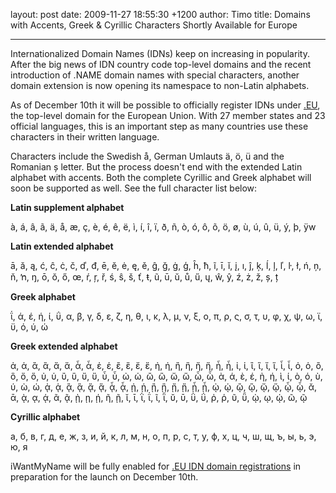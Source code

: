layout: post
date: 2009-11-27 18:55:30 +1200
author: Timo
title: Domains with Accents, Greek & Cyrillic Characters Shortly Available for Europe


----

Internationalized Domain Names (IDNs) keep on increasing in popularity. After the big news of IDN country code top-level domains and the recent introduction of .NAME domain names with special characters, another domain extension is now opening its namespace to non-Latin alphabets. 

As of December 10th it will be possible to officially register IDNs under [.EU](https://iwantmyname.com/domains/eu-european-domain-name-registration-for-europe), the top-level domain for the European Union. With 27 member states and 23 official languages, this is an important step as many countries use these characters in their written language.

Characters include the Swedish å, German Umlauts ä, ö, ü and the Romanian ș letter. But the process doesn't end with the extended Latin alphabet with accents. Both the complete Cyrillic and Greek alphabet will soon be supported as well. See the full character list below: 

**Latin supplement alphabet**

à, á, â, ã, ä, å, æ, ç, è, é, ê, ë, ì, í, î, ï, ð, ñ, ò, ó, ô, õ, ö, ø, ù, ú, û, ü, ý, þ, ÿw 

**Latin extended alphabet**

ā, ă, ą, ć, ĉ, ċ, č, ď, đ, ē, ĕ, ė, ę, ě, ĝ, ğ, ġ, ģ, ĥ, ħ, ĩ, ī, ĭ, į, ı, ĵ, ķ, ĺ, ļ, ľ, ŀ, ł, ń, ņ, ň, ŉ, ŋ, ō, ŏ, ő, œ, ŕ, ŗ, ř, ś, ŝ, š, ť, ŧ, ũ, ū, ŭ, ů, ű, ų, ŵ, ŷ, ź, ż, ž, ș, ț 

**Greek alphabet**

ΐ, ά, έ, ή, ί, ΰ, α, β, γ, δ, ε, ζ, η, θ, ι, κ, λ, μ, ν, ξ, ο, π, ρ, ς, σ, τ, υ, φ, χ, ψ, ω, ϊ, ϋ, ό, ύ, ώ 

**Greek extended alphabet**

ἀ, ἁ, ἂ, ἃ, ἄ, ἅ, ἆ, ἇ, ἐ, ἑ, ἒ, ἓ, ἔ, ἕ, ἠ, ἡ, ἢ, ἣ, ἤ, ἥ, ἦ, ἧ, ἰ, ἱ, ἲ, ἳ, ἴ, ἵ, ἶ, ἷ, ὀ, ὁ, ὂ, ὃ, ὄ, ὅ, ὐ, ὑ, ὒ, ὓ, ὔ, ὕ, ὖ, ὗ, ὠ, ὡ, ὢ, ὣ, ὤ, ὥ, ὦ, ὧ, ὰ, ά, ὲ, έ, ὴ, ή, ὶ, ί, ὸ, ό, ὺ, ύ, ὼ, ώ, ᾀ, ᾁ, ᾂ, ᾃ, ᾄ, ᾅ, ᾆ, ᾇ, ᾐ, ᾑ, ᾒ, ᾓ, ᾔ, ᾕ, ᾖ, ᾗ, ᾠ, ᾡ, ᾢ, ᾣ, ᾤ, ᾥ, ᾦ, ᾧ, ᾰ, ᾱ, ᾲ, ᾳ, ᾴ, ᾶ, ᾷ, ῂ, ῃ, ῄ, ῆ, ῇ, ῐ, ῑ, ῒ, ΐ, ῖ, ῗ, ῠ, ῡ, ῢ, ΰ, ῤ, ῥ, ῦ, ῧ, ῲ, ῳ, ῴ, ῶ, ῷ 

**Cyrillic alphabet**

а, б, в, г, д, е, ж, з, и, й, к, л, м, н, о, п, р, с, т, у, ф, х, ц, ч, ш, щ, ъ, ы, ь, э, ю, я 

iWantMyName will be fully enabled for [.EU IDN domain registrations](https://iwantmyname.com/domains/eu-european-domain-name-registration-for-europe) in preparation for the launch on December 10th.
